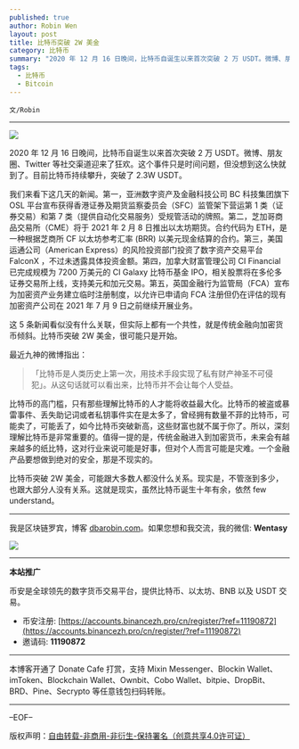 ```yaml
---
published: true
author: Robin Wen
layout: post
title: 比特币突破 2W 美金
category: 比特币
summary: "2020 年 12 月 16 日晚间，比特币自诞生以来首次突破 2 万 USDT。微博、朋友圈、Twitter 等社交渠道迎来了狂欢。这个事件只是时间问题，但没想到这么快就到了。目前比特币持续攀升，突破了 2.3W USDT。这 5 条新闻看似没有什么关联，但实际上都有一个共性，就是传统金融向加密货币倾斜。比特币突破 2W 美金，很可能只是开始。比特币突破 2W 美金，可能跟大多数人都没什么关系。现实是，不管涨到多少，也跟大部分人没有关系。这就是现实，虽然比特币诞生十年有余，依然 few understand。"
tags:
  - 比特币
  - Bitcoin
---
```


`文/Robin`

***

![](https://cdn.dbarobin.com/uxecy7v.png)

2020 年 12 月 16 日晚间，比特币自诞生以来首次突破 2 万 USDT。微博、朋友圈、Twitter 等社交渠道迎来了狂欢。这个事件只是时间问题，但没想到这么快就到了。目前比特币持续攀升，突破了 2.3W USDT。

我们来看下这几天的新闻。第一，亚洲数字资产及金融科技公司 BC 科技集团旗下 OSL 平台宣布获得香港证券及期货监察委员会（SFC）监管架下营运第 1 类（证券交易）和第 7 类（提供自动化交易服务）受规管活动的牌照。第二，芝加哥商品交易所（CME）将于 2021 年 2 月 8 日推出以太坊期货。合约代码为 ETH，是一种根据芝商所 CF 以太坊参考汇率 (BRR) 以美元现金结算的合约。第三，美国运通公司（American Express）的风险投资部门投资了数字资产交易平台 FalconX ，不过未透露具体投资金额。第四，加拿大财富管理公司 CI Financial 已完成规模为 7200 万美元的 CI Galaxy 比特币基金 IPO，相关股票将在多伦多证券交易所上线，支持美元和加元交易。第五，英国金融行为监管局（FCA）宣布为加密资产业务建立临时注册制度，以允许已申请向 FCA 注册但仍在评估的现有加密资产公司在 2021 年 7 月 9 日之前继续开展业务。

这 5 条新闻看似没有什么关联，但实际上都有一个共性，就是传统金融向加密货币倾斜。比特币突破 2W 美金，很可能只是开始。

最近九神的微博指出：

> 「比特币是人类历史上第一次，用技术手段实现了私有财产神圣不可侵犯」。从这句话就可以看出来，比特币并不会让每个人受益。

比特币的高门槛，只有那些理解比特币的人才能将收益最大化。比特币的被盗或暴雷事件、丢失助记词或者私钥事件实在是太多了，曾经拥有数量不菲的比特币，可能卖了，可能丢了，如今比特币突破新高，这些财富也就不属于你了。所以，深刻理解比特币是非常重要的。值得一提的是，传统金融进入到加密货币，未来会有越来越多的纸比特，这对行业来说可能是好事，但对个人而言可能是灾难。一个金融产品要想做到绝对的安全，那是不现实的。

比特币突破 2W 美金，可能跟大多数人都没什么关系。现实是，不管涨到多少，也跟大部分人没有关系。这就是现实，虽然比特币诞生十年有余，依然 few understand。

***

我是区块链罗宾，博客 [dbarobin.com](https://dbarobin.com/)。如果您想和我交流，我的微信: **Wentasy**

![](https://cdn.dbarobin.com/v4yywe2.png)

***

**本站推广**

币安是全球领先的数字货币交易平台，提供比特币、以太坊、BNB 以及 USDT 交易。

* 币安注册: [https://accounts.binancezh.pro/cn/register/?ref=11190872](https://accounts.binancezh.pro/cn/register/?ref=11190872)
* 邀请码: **11190872**

***

本博客开通了 Donate Cafe 打赏，支持 Mixin Messenger、Blockin Wallet、imToken、Blockchain Wallet、Ownbit、Cobo Wallet、bitpie、DropBit、BRD、Pine、Secrypto 等任意钱包扫码转账。

<center>
    <div class="--donate-button"
         data-button-id="f8b9df0d-af9a-460d-8258-d3f435445075"
    ></div>
</center>

***

–EOF–

版权声明：[自由转载-非商用-非衍生-保持署名（创意共享4.0许可证）](http://creativecommons.org/licenses/by-nc-nd/4.0/deed.zh)